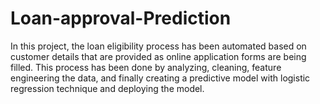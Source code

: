 # Loan-approval-Prediction
In this project, the loan eligibility process has been automated based on customer details that are provided as online application forms are being filled. This process has been done by analyzing, cleaning, feature engineering the data, and finally creating a predictive model with logistic regression technique and deploying the model. 
